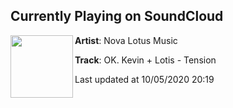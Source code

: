 ## Currently Playing on SoundCloud

[<img align="left" width="100" src="https://i1.sndcdn.com/artworks-zx5wcHydqNjzVcvx-EUyS8g-t50x50.jpg">](https://soundcloud.com/novalotusmusic/ok-kevin-lotis-tension)

**Artist**: Nova Lotus Music 

**Track**: OK. Kevin + Lotis - Tension

Last updated at 10/05/2020 20:19
